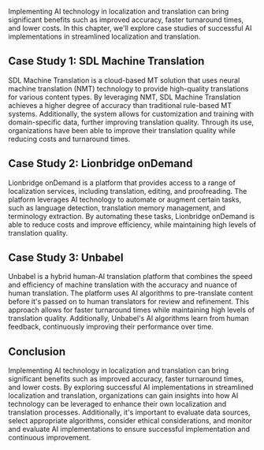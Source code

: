 

Implementing AI technology in localization and translation can bring significant benefits such as improved accuracy, faster turnaround times, and lower costs. In this chapter, we'll explore case studies of successful AI implementations in streamlined localization and translation.

Case Study 1: SDL Machine Translation
-------------------------------------

SDL Machine Translation is a cloud-based MT solution that uses neural machine translation (NMT) technology to provide high-quality translations for various content types. By leveraging NMT, SDL Machine Translation achieves a higher degree of accuracy than traditional rule-based MT systems. Additionally, the system allows for customization and training with domain-specific data, further improving translation quality. Through its use, organizations have been able to improve their translation quality while reducing costs and turnaround times.

Case Study 2: Lionbridge onDemand
---------------------------------

Lionbridge onDemand is a platform that provides access to a range of localization services, including translation, editing, and proofreading. The platform leverages AI technology to automate or augment certain tasks, such as language detection, translation memory management, and terminology extraction. By automating these tasks, Lionbridge onDemand is able to reduce costs and improve efficiency, while maintaining high levels of translation quality.

Case Study 3: Unbabel
---------------------

Unbabel is a hybrid human-AI translation platform that combines the speed and efficiency of machine translation with the accuracy and nuance of human translation. The platform uses AI algorithms to pre-translate content before it's passed on to human translators for review and refinement. This approach allows for faster turnaround times while maintaining high levels of translation quality. Additionally, Unbabel's AI algorithms learn from human feedback, continuously improving their performance over time.

Conclusion
----------

Implementing AI technology in localization and translation can bring significant benefits such as improved accuracy, faster turnaround times, and lower costs. By exploring successful AI implementations in streamlined localization and translation, organizations can gain insights into how AI technology can be leveraged to enhance their own localization and translation processes. Additionally, it's important to evaluate data sources, select appropriate algorithms, consider ethical considerations, and monitor and evaluate AI implementations to ensure successful implementation and continuous improvement.
